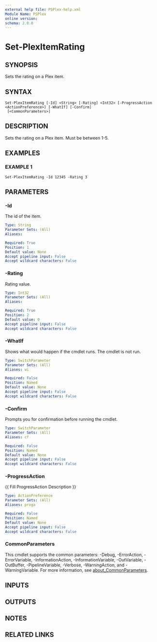 ```yaml
---
external help file: PSPlex-help.xml
Module Name: PSPlex
online version:
schema: 2.0.0
---
```


# Set-PlexItemRating

## SYNOPSIS
Sets the rating on a Plex item.

## SYNTAX

```
Set-PlexItemRating [-Id] <String> [-Rating] <Int32> [-ProgressAction <ActionPreference>] [-WhatIf] [-Confirm]
 [<CommonParameters>]
```

## DESCRIPTION
Sets the rating on a Plex item.
Must be between 1-5.

## EXAMPLES

### EXAMPLE 1
```
Set-PlexItemRating -Id 12345 -Rating 3
```

## PARAMETERS

### -Id
The id of the item.

```yaml
Type: String
Parameter Sets: (All)
Aliases:

Required: True
Position: 1
Default value: None
Accept pipeline input: False
Accept wildcard characters: False
```

### -Rating
Rating value.

```yaml
Type: Int32
Parameter Sets: (All)
Aliases:

Required: True
Position: 2
Default value: 0
Accept pipeline input: False
Accept wildcard characters: False
```

### -WhatIf
Shows what would happen if the cmdlet runs.
The cmdlet is not run.

```yaml
Type: SwitchParameter
Parameter Sets: (All)
Aliases: wi

Required: False
Position: Named
Default value: None
Accept pipeline input: False
Accept wildcard characters: False
```

### -Confirm
Prompts you for confirmation before running the cmdlet.

```yaml
Type: SwitchParameter
Parameter Sets: (All)
Aliases: cf

Required: False
Position: Named
Default value: None
Accept pipeline input: False
Accept wildcard characters: False
```

### -ProgressAction
{{ Fill ProgressAction Description }}

```yaml
Type: ActionPreference
Parameter Sets: (All)
Aliases: proga

Required: False
Position: Named
Default value: None
Accept pipeline input: False
Accept wildcard characters: False
```

### CommonParameters
This cmdlet supports the common parameters: -Debug, -ErrorAction, -ErrorVariable, -InformationAction, -InformationVariable, -OutVariable, -OutBuffer, -PipelineVariable, -Verbose, -WarningAction, and -WarningVariable. For more information, see [about_CommonParameters](http://go.microsoft.com/fwlink/?LinkID=113216).

## INPUTS

## OUTPUTS

## NOTES

## RELATED LINKS
